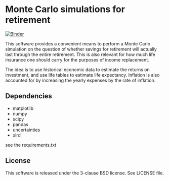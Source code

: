 # Monte Carlo simulations for retirement

[![Binder](https://mybinder.org/badge.svg)](https://mybinder.org/v2/gh/pleabargain/retirement-mc/master)

This software provides a convenient means to perform
a Monte Carlo simulation on the question of whether 
savings for retirement will actually last through 
the entire retirement. This is also relevant for how 
much life insurance one should carry for the purposes
of income replacement.

The idea is to use historical economic data to estimate the
returns on investment, and use life tables to estimate life
expectancy. Inflation is also accounted for by increasing the
yearly expenses by the rate of inflation.

## Dependencies

   * matplotlib
   * numpy
   * scipy
   * pandas
   * uncertainties
   * xlrd
   
   see the requirements.txt

## License

This software is released under the 3-clause BSD license.
See LICENSE file.
